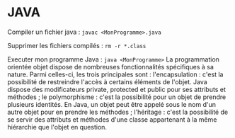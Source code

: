 # JAVA

Compiler un fichier java : `javac <MonProgramme>.java`

Supprimer les fichiers compilés : 
`rm -r *.class`

Executer mon programme Java :
`java <MonProgramme>`
La programmation orientée objet dispose de nombreuses fonctionnalités spécifiques à sa nature. Parmi celles-ci, les trois principales sont :
l'encapsulation : c'est la possibilité de restreindre l'accès à certains éléments de l'objet. Java dispose des modificateurs private, protected et public pour ses attributs et méthodes ;
le polymorphisme : c'est la possibilité pour un objet de prendre plusieurs identités. En Java, un objet peut être appelé sous le nom d'un autre objet pour en prendre les méthodes ;
l'héritage : c'est la possibilité de se servir des attributs et méthodes d'une classe appartenant à la même hiérarchie que l'objet en question.
